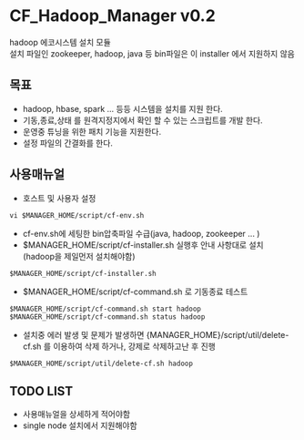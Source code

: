 # CF_Hadoop_Manager v0.2

hadoop 에코시스템 설치 모듈 <br>
설치 파일인 zookeeper, hadoop, java 등 bin파일은 이 installer 에서 지원하지 않음<br>

## 목표

- hadoop, hbase, spark ... 등등 시스템을 설치를 지원 한다.
- 기동,종료,상태 를 원격지정지에서 확인 할 수 있는 스크립트를 개발 한다.
- 운영중 튜닝을 위한 패치 기능을 지원한다.
- 설정 파일의 간결화를 한다.

## 사용매뉴얼

- 호스트 및 사용자 설정
```
vi $MANAGER_HOME/script/cf-env.sh
```
- cf-env.sh에 세팅한 bin압축파일 수급(java, hadoop, zookeeper ... )
- $MANAGER_HOME/script/cf-installer.sh 실행후 안내 사항대로 설치 (hadoop을 제일먼저 설치해야함)
```
$MANAGER_HOME/script/cf-installer.sh
```
- $MANAGER_HOME/script/cf-command.sh 로 기동종료 테스트
```
$MANAGER_HOME/script/cf-command.sh start hadoop
$MANAGER_HOME/script/cf-command.sh status hadoop
```
- 설치중 에러 발생 및 문제가 발생하면 {MANAGER_HOME}/script/util/delete-cf.sh 를 이용하여 삭제 하거나, 강제로 삭제하고난 후 진행
```
$MANAGER_HOME/script/util/delete-cf.sh hadoop
```

## TODO LIST

- 사용매뉴얼을 상세하게 적어야함
- single node 설치에서 지원해야함

